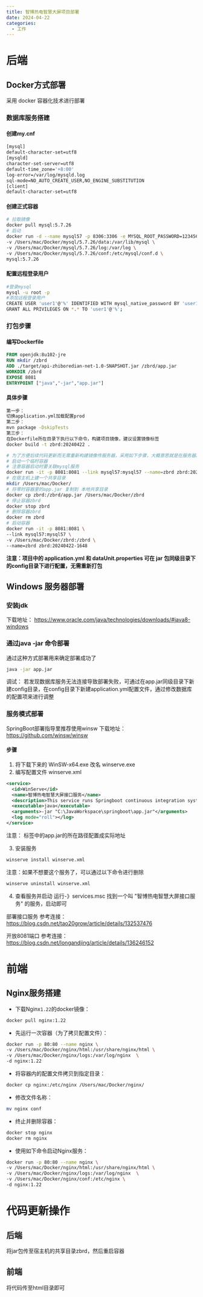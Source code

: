 ```yaml
---
title: 智博热电智慧大屏项目部署
date: 2024-04-22
categories: 
  - 工作
---
```


# 后端

## Docker方式部署

采用 docker 容器化技术进行部署

### 数据库服务搭建

#### 创建my.cnf

```sh
[mysql]
default-character-set=utf8
[mysqld]
character-set-server=utf8
default-time_zone='+8:00'
log-error=/var/log/mysqld.log
sql-mode=NO_AUTO_CREATE_USER,NO_ENGINE_SUBSTITUTION
[client]
default-character-set=utf8
```

#### 创建正式容器

```sh
# 拉取镜像
docker pull mysql:5.7.26
# 启动
docker run -d --name mysql57 -p 8306:3306 -e MYSQL_ROOT_PASSWORD=123456 \
-v /Users/mac/Docker/mysql/5.7.26/data:/var/lib/mysql \
-v /Users/mac/Docker/mysql/5.7.26/log:/var/log \
-v /Users/mac/Docker/mysql/5.7.26/conf:/etc/mysql/conf.d \
mysql:5.7.26
```

#### 配置远程登录用户

```sh
#登录mysql
mysql -u root -p
#添加远程登录用户
CREATE USER 'user1'@'%' IDENTIFIED WITH mysql_native_password BY 'user123!';
GRANT ALL PRIVILEGES ON *.* TO 'user1'@'%';
```

### 打包步骤

#### 编写Dockerfile

```dockerfile
FROM openjdk:8u102-jre
RUN mkdir /zbrd
ADD ./target/api-zhiboredian-net-1.0-SNAPSHOT.jar /zbrd/app.jar
WORKDIR /zbrd
EXPOSE 8081
ENTRYPOINT ["java","-jar","app.jar"]
```

#### 具体步骤

```sh
第一步：
切换application.yml加载配置prod
第二步：
mvn package -DskipTests
第三步：
在Dockerfile所在目录下执行以下命令，构建项目镜像，建议设置镜像标签
docker build -t zbrd:20240422 .
```



```sh
# 为了方便后续代码更新而无需重新构建镜像传服务器，采用如下步骤，大概意思就是在服务器的宿主机上和容器共享一个目录放项目的jar包，这样的话之后更新代码，只需要把jar包传到宿主机的共享目录下即可，然后重启容器完成代码更新
# 启动一个临时容器
# 注意容器启动时要关联mysql服务
docker run -it -p 8081:8081 --link mysql57:mysql57 --name=zbrd zbrd:20240422-1648
# 在宿主机上建一个共享目录
mkdir /Users/mac/Docker/
# 将零时容器里的app.jar 复制到 本地共享目录
docker cp zbrd:/zbrd/app.jar /Users/mac/Docker/zbrd
# 停止容器zbrd
docker stop zbrd
# 删除容器zbrd
docker rm zbrd
# 启动容器
docker run -it -p 8081:8081 \
--link mysql57:mysql57 \
-v /Users/mac/Docker/zbrd:/zbrd \
--name=zbrd zbrd:20240422-1648
```

**注意：项目中的 application.yml 和 dataUnit.properties 可在 jar 包同级目录下的config目录下进行配置，无需重新打包**

## Windows 服务器部署

### 安装jdk

下载地址：
https://www.oracle.com/java/technologies/downloads/#java8-windows

### 通过java -jar 命令部署

通过这种方式部署用来确定部署成功了

```sh
java -jar app.jar
```

调试：
若发现数据库服务无法连接导致部署失败，可通过在app.jar同级目录下新建config目录，在config目录下新建application.yml配置文件，通过修改数据库的配置项来进行调整

### 服务模式部署

SpringBoot部署指导里推荐使用winsw
下载地址：https://github.com/winsw/winsw

#### 步骤

1. 将下载下来的 WinSW-x64.exe 改名 winserve.exe
2. 编写配置文件 winserve.xml

```xml
<service>
  <id>WinServe</id>
  <name>智博热电智慧大屏接口服务</name>
  <description>This service runs Springboot continuous integration system.</description>
  <executable>java</executable>
  <arguments>-jar "C:\JavaWorkspace\springboot\app.jar"</arguments>
  <log mode="roll"></log>
</service>
```

注意：<arguments> 标签中的app.jar的所在路径配置成实际地址

3. 安装服务

```sh
winserve install winserve.xml
```

注意：如果不想要这个服务了，可以通过以下命令进行删除

```sh
winserve uninstall winserve.xml
```

4. 查看服务并启动
   运行-》services.msc
   找到一个叫 "智博热电智慧大屏接口服务" 的服务，启动即可

部署接口服务
参考连接：https://blog.csdn.net/tao20grow/article/details/132537476

开放8081端口
参考连接：https://blog.csdn.net/longandjing/article/details/136246152

# 前端 

## Nginx服务搭建

- 下载Nginx`1.22`的docker镜像：

```bash
docker pull nginx:1.22
```

- 先运行一次容器（为了拷贝配置文件）：

```bash
docker run -p 80:80 --name nginx \
-v /Users/mac/Docker/nginx/html:/usr/share/nginx/html \
-v /Users/mac/Docker/nginx/logs:/var/log/nginx  \
-d nginx:1.22
```

- 将容器内的配置文件拷贝到指定目录：

```bash
docker cp nginx:/etc/nginx /Users/mac/Docker/nginx/
```

- 修改文件名称：

```bash
mv nginx conf
```

- 终止并删除容器：

```bash
docker stop nginx
docker rm nginx
```

- 使用如下命令启动Nginx服务：

```bash
docker run -p 80:80 --name nginx \
-v /Users/mac/Docker/nginx/html:/usr/share/nginx/html \
-v /Users/mac/Docker/nginx/logs:/var/log/nginx  \
-v /Users/mac/Docker/nginx/conf:/etc/nginx \
-d nginx:1.22
```



# 代码更新操作

## 后端

将jar包传至宿主机的共享目录zbrd，然后重启容器

## 前端

将代码传至html目录即可